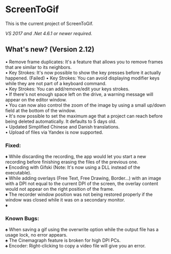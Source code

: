 ﻿# ScreenToGif  

This is the current project of ScreenToGif.  

_VS 2017 and .Net 4.6.1 or newer required._


## What's new? (Version 2.12)

• Remove frame duplicates: It's a feature that allows you to remove frames that are similar to its neighbors.   
• Key Strokes: It's now possible to show the key presses before it actually happened.  (Failed)
• Key Strokes: You can avoid displaying modifier keys while they are not part of a keyboard command.  
• Key Strokes: You can add/remove/edit your keys strokes.  
• If there's not enough space left on the drive, a warning message will appear on the editor window.  
• You can now also control the zoom of the image by using a small up/down field at the bottom of the window.  
• It's now possible to set the maximum age that a project can reach before being deleted automatically. It defaults to 5 days old.  
• Updated Simplified Chinese and Danish translations.  
• Upload of files via Yandex is now supported.  

### Fixed:

♦ While discarding the recording, the app would let you start a new recording before finishing erasing the files of the previous one.  
♦ Encoding with Gifski (Note: It's now using a DLL instead of the executable).  
♦ While adding overlays (Free Text, Free Drawing, Border...) with an image with a DPI not equal to the current DPI of the screen, the overlay content would not appear on the right position of the frame.  
♦ The recorder window position was not being restored properly if the window was closed while it was on a secondary monitor.  
♦  

### Known Bugs:

♠ When saving a gif using the overwrite option while the output file has a usage lock, no error appears.  
♠ The Cinemagraph feature is broken for high DPI PCs.  
♠ Encoder: Right-clicking to copy a video file will give you an error.